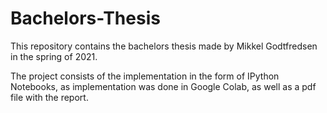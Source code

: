 # Bachelors-Thesis
This repository contains the bachelors thesis made by Mikkel Godtfredsen in the spring of 2021.

The project consists of the implementation in the form of IPython Notebooks, as implementation was done in Google Colab, as well as a pdf file with the report.
